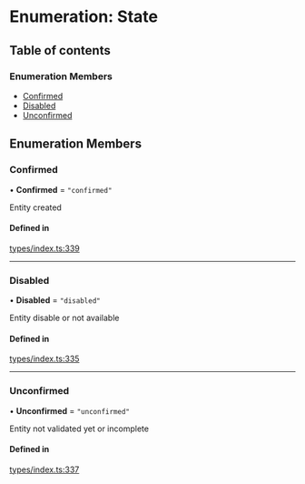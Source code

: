 # Enumeration: State

## Table of contents

### Enumeration Members

- [Confirmed](State.md#confirmed)
- [Disabled](State.md#disabled)
- [Unconfirmed](State.md#unconfirmed)

## Enumeration Members

### Confirmed

• **Confirmed** = ``"confirmed"``

Entity created

#### Defined in

[types/index.ts:339](https://github.com/nevermined-io/components-catalog/blob/0aa351b/lib/src/types/index.ts#L339)

___

### Disabled

• **Disabled** = ``"disabled"``

Entity disable or not available

#### Defined in

[types/index.ts:335](https://github.com/nevermined-io/components-catalog/blob/0aa351b/lib/src/types/index.ts#L335)

___

### Unconfirmed

• **Unconfirmed** = ``"unconfirmed"``

Entity not validated yet or incomplete

#### Defined in

[types/index.ts:337](https://github.com/nevermined-io/components-catalog/blob/0aa351b/lib/src/types/index.ts#L337)
